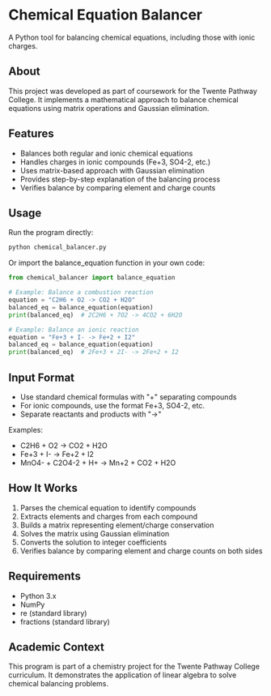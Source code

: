 # Chemical Equation Balancer

A Python tool for balancing chemical equations, including those with ionic charges.

## About
This project was developed as part of coursework for the Twente Pathway College. It implements a mathematical approach to balance chemical equations using matrix operations and Gaussian elimination.

## Features

- Balances both regular and ionic chemical equations
- Handles charges in ionic compounds (Fe+3, SO4-2, etc.)
- Uses matrix-based approach with Gaussian elimination
- Provides step-by-step explanation of the balancing process
- Verifies balance by comparing element and charge counts

## Usage

Run the program directly:

```bash
python chemical_balancer.py
```

Or import the balance_equation function in your own code:

```python
from chemical_balancer import balance_equation

# Example: Balance a combustion reaction
equation = "C2H6 + O2 -> CO2 + H2O"
balanced_eq = balance_equation(equation)
print(balanced_eq)  # 2C2H6 + 7O2 -> 4CO2 + 6H2O

# Example: Balance an ionic reaction
equation = "Fe+3 + I- -> Fe+2 + I2"
balanced_eq = balance_equation(equation)
print(balanced_eq)  # 2Fe+3 + 2I- -> 2Fe+2 + I2
```

## Input Format

- Use standard chemical formulas with "+" separating compounds
- For ionic compounds, use the format Fe+3, SO4-2, etc.
- Separate reactants and products with "->"

Examples:
- C2H6 + O2 -> CO2 + H2O
- Fe+3 + I- -> Fe+2 + I2
- MnO4- + C2O4-2 + H+ -> Mn+2 + CO2 + H2O

## How It Works

1. Parses the chemical equation to identify compounds
2. Extracts elements and charges from each compound
3. Builds a matrix representing element/charge conservation
4. Solves the matrix using Gaussian elimination
5. Converts the solution to integer coefficients
6. Verifies balance by comparing element and charge counts on both sides

## Requirements

- Python 3.x
- NumPy
- re (standard library)
- fractions (standard library)

## Academic Context
This program is part of a chemistry project for the Twente Pathway College curriculum. It demonstrates the application of linear algebra to solve chemical balancing problems. 
